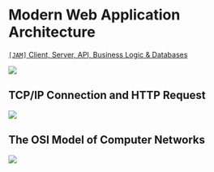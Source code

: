# Modern Web Application Architecture

[`[JAM]` Client, Server, API, Business Logic & Databases](https://miro.com/app/board/uXjVMXKQ98Y=/)

![](https://cdn.discordapp.com/attachments/1091719595552931881/1091719648992579614/API.jpg)

## TCP/IP Connection and HTTP Request

![](https://hpbn.co/assets/diagrams/84cf0f29175e4b11a2343e73105637c5.svg)

## The OSI Model of Computer Networks

![](https://media.licdn.com/dms/image/D5622AQGg8bPfcWWoOA/feedshare-shrink_2048_1536/0/1680192336604?e=1683158400&v=beta&t=d-s-ZMjHKKpcr-0S9u-d3Ng-CS0W0c-2OW1tmkKIar4)
